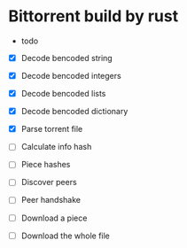 # Bittorrent build by rust

* todo

* [x] Decode bencoded string

* [x] Decode bencoded integers

* [x] Decode bencoded lists

* [x] Decode bencoded dictionary

* [x] Parse torrent file

* [ ] Calculate info hash

* [ ] Piece hashes

* [ ] Discover peers

* [ ] Peer handshake

* [ ] Download a piece

* [ ] Download the whole file
